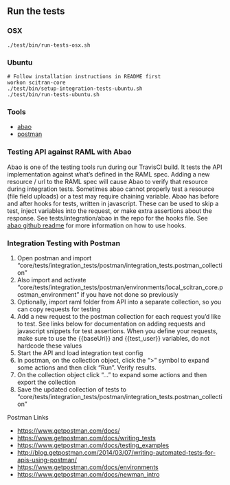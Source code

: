 ## Run the tests
### OSX
```
./test/bin/run-tests-osx.sh
```

### Ubuntu
```
# Follow installation instructions in README first
workon scitran-core
./test/bin/setup-integration-tests-ubuntu.sh
./test/bin/run-tests-ubuntu.sh
```

### Tools
- [abao](https://github.com/cybertk/abao/)
- [postman](https://www.getpostman.com/docs/)

### Testing API against RAML with Abao
Abao is one of the testing tools run during our TravisCI build.  It tests the API implementation against what’s defined in the RAML spec.  Adding a new resource / url to the RAML spec will cause Abao to verify that resource during integration tests.  Sometimes abao cannot properly test a resource (file field uploads) or a test may require chaining variable.  Abao has before and after hooks for tests, written in javascript.  These can be used to skip a test, inject variables into the request, or make extra assertions about the response.  See tests/integration/abao in the repo for the hooks file.  See [abao github readme](https://github.com/cybertk/abao/blob/master/README.md) for more information on how to use hooks.



### Integration Testing with Postman
1. Open postman and import “core/tests/integration_tests/postman/integration_tests.postman_collection”
2. Also import and activate “core/tests/integration_tests/postman/environments/local_scitran_core.postman_environment”  if you have not done so previously
3. Optionally, import raml folder from API into a separate collection, so you can copy requests for testing
4. Add a new request to the postman collection for each request you’d like to test.  See links below for documentation on adding requests and javascript snippets for test assertions.  When you define your requests, make sure to use the {{baseUri}} and {{test_user}} variables, do not hardcode these values
5. Start the API and load integration test config
6. In postman, on the collection object, click the “>” symbol to expand some actions and then click “Run”.  Verify results.
7. On the collection object click “...” to expand some actions and then export the collection
8. Save the updated collection of tests to “core/tests/integration_tests/postman/integration_tests.postman_collection”

Postman Links

- https://www.getpostman.com/docs/
- https://www.getpostman.com/docs/writing_tests
- https://www.getpostman.com/docs/testing_examples
- http://blog.getpostman.com/2014/03/07/writing-automated-tests-for-apis-using-postman/
- https://www.getpostman.com/docs/environments
- https://www.getpostman.com/docs/newman_intro
